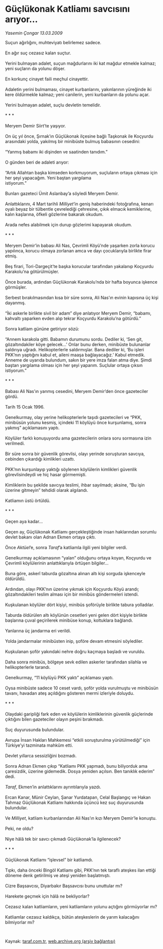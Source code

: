 # Güçlükonak Katliamı savcısını arıyor...

*Yasemin Çongar 13.03.2009*

<div class="taraf_structure_2col_1zq">
<div class="margen_n">



 <p>Suçun ağırlığını, muhteviyatı belirlemez sadece. <br/><br/>En ağır suç cezasız kalan suçtur. <br/><br/>Yerini bulmayan adalet, suçun mağdurlarını iki kat mağdur etmekle kalmaz; yeni suçların da yolunu döşer. <br/><br/>En korkunç cinayet faili meçhul cinayettir. <br/><br/>Adaletin yerini bulmaması, cinayet kurbanlarını, yakınlarının yüreğinde iki kere öldürmekle kalmaz; yeni canilerin, yeni kurbanların da yolunu açar. <br/><br/>Yerini bulmayan adalet, suçlu devletin temelidir. <br/><br/>* * * <br/><br/>Meryem Demir Siirt’te yaşıyor. <br/><br/>On üç yıl önce, Şırnak’ın Güçlükonak ilçesine bağlı Taşkonak ile Koçyurdu arasındaki yolda, yakılmış bir minibüste bulmuş babasının cesedini: <br/><br/>“Yanmış babamı iki dişinden ve saatinden tanıdım.” <br/><br/>O günden beri de adaleti arıyor: <br/><br/>“Artık Allahtan başka kimseden korkmuyorum, suçluların ortaya çıkması için her şeyi yapacağım. Yeni baştan yargılama <br/>istiyorum.” <br/><br/>Bunları gazeteci Ümit Aslanbay’a söyledi Meryem Demir. <br/><br/>Anlattıklarını, 4 Mart tarihli <i>Milliyet</i>’in geniş haberindeki fotoğrafına, kenarı oyalı beyaz bir tülbentle çevrelediği çehresine, çıkık elmacık kemiklerine, kalın kaşlarına, öfkeli gözlerine bakarak okudum. <br/><br/>Arada nefes alabilmek için durup gözlerimi kapayarak okudum. <br/><br/>* * * <br/><br/>Meryem Demir’in babası Ali Nas, Çevrimli Köyü’nde yaşarken zorla korucu yapılınca, korucu olmaya zorlanan amca ve dayı çocuklarıyla birlikte firar etmiş. <br/><br/>Beş firari, Tori-Dargeçit’te başka korucular tarafından yakalanıp Koçyurdu Karakolu’na götürülmüşler. <br/><br/>Önce burada, ardından Güçlükonak Karakolu’nda bir hafta boyunca işkence görmüşler. <br/><br/>Serbest bırakılmasından kısa bir süre sonra, Ali Nas’ın evinin kapısına üç kişi dayanmış. <br/><br/>“İki askerle birlikte sivil bir adam” diye anlatıyor Meryem Demir, “babamı, kahvaltı yaparken evden alıp tekrar Koçyurdu Karakolu’na götürdü.” <br/><br/>Sonra katliam gününe getiriyor sözü: <br/><br/>“Annem karakola gitti. Babamın durumunu sordu. Dediler ki, ‘Sen git, gözaltındakiler köye gelecek...’ Onlar bunu derken, minibüste bulunanlar saldırıya uğradı. Helikopterlerle saldırmışlar. Bana dediler ki, ‘Bu işleri PKK’nın yaptığını kabul et, aileni maaşa bağlayacağız.’ Kabul etmedik. Anneme de uyarıda bulundum, sakın bir yere imza falan atma diye. Şimdi baştan yargılama olması için her şeyi yaparım. Suçlular ortaya çıksın istiyorum.” <br/><br/>* * * <br/><br/>Babası Ali Nas’ın yanmış cesedini, Meryem Demir’den önce gazeteciler gördü. <br/><br/>Tarih 15 Ocak 1996. <br/><br/>Genelkurmay, olay yerine helikopterlerle taşıdı gazetecileri ve “PKK, minibüsün yolunu kesmiş, içindeki 11 köylüyü önce kurşunlamış, sonra yakmış” açıklamasını yaptı. <br/><br/>Köylüler farklı konuşuyordu ama gazetecilerin onlara soru sormasına izin verilmedi. <br/><br/>Bir süre sonra bir güvenlik görevlisi, olayı yerinde soruşturan savcıya, cebinden çıkardığı kimlikleri uzattı. <br/><br/>PKK’nın kurşunlayıp yaktığı söylenen köylülerin kimlikleri güvenlik görevlisindeydi ve hiç hasar görmemişti. <br/><br/>Kimliklerin bu şekilde savcıya teslimi, ihbar sayılmadı; aksine, “Bu işin üzerine gitmeyin” tehdidi olarak algılandı. <br/><br/>Katliamın üstü örtüldü. <br/><br/>* * * <br/><br/>Geçen aya kadar... <br/><br/>Geçen ay, Güçlükonak Katliamı gerçekleştiğinde insan haklarından sorumlu devlet bakanı olan Adnan Ekmen ortaya çıktı. <br/><br/>Önce <i>Aktüel</i>’e, sonra <i>Taraf</i>’a katliamla ilgili yeni bilgiler verdi. <br/><br/>Genelkurmay açıklamasının “yalan” olduğunu ortaya koyan, Koçyurdu ve Çevrimli köylülerinin anlattıklarıyla örtüşen bilgiler... <br/><br/>Buna göre, askerî taburda gözaltına alınan altı kişi sorguda işkenceyle öldürüldü. <br/><br/>Ardından, olayı PKK’nın üzerine yıkmak için Koçyurdu Köyü arandı; gözaltındakileri teslim alması için bir minibüs göndermeleri istendi. <br/><br/>Kuşkulanan köylüler dört kişiyi, minibüs şoförüyle birlikte tabura yolladılar. <br/><br/>Taburda öldürülen altı köylünün cesetleri yeni gelen dört kişiyle birlikte başlarına çuval geçirilerek minibüse konup, koltuklara bağlandı. <br/><br/>Yanlarına üç jandarma eri verildi. <br/><br/>Yolda jandarmalar minibüsten inip, şoföre devam etmesini söylediler. <br/><br/>Kuşkulanan şoför yakındaki nehre doğru kaçmaya başladı ve vuruldu. <br/><br/>Daha sonra minibüs, bölgeye sevk edilen askerler tarafından silahla ve helikopterlerle tarandı. <br/><br/>Genelkurmay, “11 köylüyü PKK yaktı” açıklaması yaptı. <br/><br/>Oysa minibüste sadece 10 ceset vardı, şoför yolda vurulmuştu ve minibüsün tavanı, havadan ateş açıldığını gösteren mermi izleriyle doluydu. <br/><br/>* * * <br/><br/>Olaydaki garipliği fark eden ve köylülerin kimliklerinin güvenlik güçlerinde çıktığını bilen gazeteciler olayın peşini bırakmadı. <br/><br/>Suç duyurusunda bulundular. <br/><br/>Avrupa İnsan Hakları Mahkemesi “etkili soruşturulma yürütülmediği” için Türkiye’yi tazminata mahkûm etti. <br/><br/>Devlet yıllarca sessizliğini bozmadı. <br/><br/>Sonra Adnan Ekmen çıkıp “Katliamı PKK yapmadı, bunu biliyorduk ama çaresizdik, üzerine gidemedik. Dosya yeniden açılsın. Ben tanıklık ederim” dedi.<i> <br/><br/>Taraf</i>, Ekmen’in anlattıklarını ayrıntılarıyla yazdı. <br/><br/>Ercan Kanar, Münir Ceylan, Şanar Yurdatapan, Celal Başlangıç ve Hakan Tahmaz Güçlükonak Katliamı hakkında üçüncü kez suç duyurusunda bulundular. <br/><br/>Ve <i>Milliyet</i>, katliam kurbanlarından Ali Nas’ın kızı Meryem Demir’le konuştu. <br/><br/>Peki, ne oldu? <br/><br/>Niye hâlâ tek bir savcı çıkmadı Güçlükonak’la ilgilenecek? <br/><br/>* * * <br/><br/>Güçlükonak Katliamı “işlevsel” bir katliamdı. <br/><br/>Tıpkı, daha önceki Bingöl Katliamı gibi, PKK’nın tek taraflı ateşkes ilan ettiği döneme denk getirilmiş ve ateşi yeniden başlatmıştı. <br/><br/>Cizre Başsavcısı, Diyarbakır Başsavcısı bunu unuttular mı? <br/><br/>Harekete geçmek için hâlâ ne bekliyorlar? <br/><br/>Cezasız kalan katliamların, yeni katliamların yolunu açtığını görmüyorlar mı? <br/><br/>Katliamlar cezasız kaldıkça, bütün ateşkeslerin de yarım kalacağını bilmiyorlar mı? </p>

<br/>


<div id="taraf_not">
</div>

</div>


</div>

Kaynak: [taraf.com.tr](http://www.taraf.com.tr:80/makale/4476.htm), [web.archive.org (arşiv bağlantısı)](http://web.archive.org/web/20090522132304/http://www.taraf.com.tr:80/makale/4476.htm)
